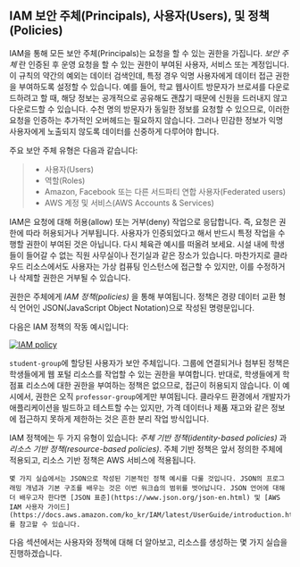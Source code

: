 ## IAM 보안 주체(Principals), 사용자(Users), 및 정책(Policies)

IAM을 통해 모든 보안 주체(Principals)는 요청을 할 수 있는 권한을 가집니다. _보안 주체_ 란 인증된 후 운영 요청을 할 수 있는 권한이 부여된 사용자, 서비스 또는 계정입니다. 이 규칙의 약간의 예외는 데이터 검색인데, 특정 경우 익명 사용자에게 데이터 접근 권한을 부여하도록 설정할 수 있습니다. 예를 들어, 학교 웹사이트 방문자가 브로셔를 다운로드하려고 할 때, 해당 정보는 공개적으로 공유해도 괜찮기 때문에 신원을 드러내지 않고 다운로드할 수 있습니다. 수천 명의 방문자가 동일한 정보를 요청할 수 있으므로, 이러한 요청을 인증하는 추가적인 오버헤드는 필요하지 않습니다. 그러나 민감한 정보가 익명 사용자에게 노출되지 않도록 데이터를 신중하게 다루어야 합니다.

주요 보안 주체 유형은 다음과 같습니다:

> - 사용자(Users)
> - 역할(Roles)
> - Amazon, Facebook 또는 다른 서드파티 연합 사용자(Federated users)
> - AWS 계정 및 서비스(AWS Accounts & Services)

IAM은 요청에 대해 허용(allow) 또는 거부(deny) 작업으로 응답합니다. 즉, 요청은 권한에 따라 허용되거나 거부됩니다. 사용자가 인증되었다고 해서 반드시 특정 작업을 수행할 권한이 부여된 것은 아닙니다. 다시 체육관 예시를 떠올려 보세요. 시설 내에 학생들이 들어갈 수 없는 직원 사무실이나 전기실과 같은 장소가 있습니다. 마찬가지로 클라우드 리소스에서도 사용자는 가상 컴퓨팅 인스턴스에 접근할 수 있지만, 이를 수정하거나 삭제할 권한은 거부될 수 있습니다.

권한은 주체에게 _IAM 정책(policies)_ 을 통해 부여됩니다. 정책은 경량 데이터 교환 형식 언어인 JSON(JavaScript Object Notation)으로 작성된 명령문입니다.

다음은 IAM 정책의 작동 예시입니다:

[![IAM policy](https://static.us-east-1.prod.workshops.aws/public/856f008e-b000-462c-b14e-2b12e35d7697/static/images/iam/iam-policy-at-work.png)](https://static.us-east-1.prod.workshops.aws/public/856f008e-b000-462c-b14e-2b12e35d7697/static/images/iam/iam-policy-at-work.png)


`student-group`에 할당된 사용자가 보안 주체입니다. 그룹에 연결되거나 첨부된 정책은 학생들에게 웹 포털 리소스를 작업할 수 있는 권한을 부여합니다. 반대로, 학생들에게 학점표 리소스에 대한 권한을 부여하는 정책은 없으므로, 접근이 허용되지 않습니다. 이 예시에서, 권한은 오직 `professor-group`에게만 부여됩니다. 클라우드 환경에서 개발자가 애플리케이션을 빌드하고 테스트할 수는 있지만, 가격 데이터나 제품 재고와 같은 정보에 접근하지 못하게 제한하는 것은 흔한 분리 작업 방식입니다.

IAM 정책에는 두 가지 유형이 있습니다: _주체 기반 정책(identity-based policies)_ 과 _리소스 기반 정책(resource-based policies)_. 주체 기반 정책은 앞서 정의한 주체에 적용되고, 리소스 기반 정책은 AWS 서비스에 적용됩니다.

```
몇 가지 실습에서는 JSON으로 작성된 기본적인 정책 예시를 다룰 것입니다. JSON의 프로그래밍 개념과 기본 구조를 배우는 것은 이번 워크숍의 범위를 벗어납니다. JSON 언어에 대해 더 배우고자 한다면 [JSON 표준](https://www.json.org/json-en.html) 및 [AWS IAM 사용자 가이드](https://docs.aws.amazon.com/ko_kr/IAM/latest/UserGuide/introduction.html)를 참고할 수 있습니다.
```

다음 섹션에서는 사용자와 정책에 대해 더 알아보고, 리소스를 생성하는 몇 가지 실습을 진행하겠습니다.